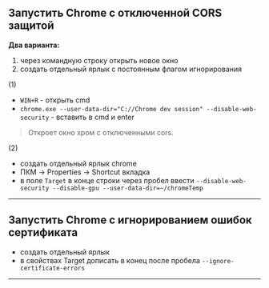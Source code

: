 ## Запустить Chrome с отключенной CORS защитой

**Два варианта:**
1. через командную строку открыть новое окно
2. создать отдельный ярлык с постоянным флагом игнорирования

(1)
- `WIN+R` - открыть cmd
- `chrome.exe --user-data-dir="C://Chrome dev session" --disable-web-security`  - вставить в cmd и enter

> Откроет окно хром с отключенными cors.

(2)
- создать отдельный ярлык chrome
- ПКМ -> Properties -> Shortcut вкладка
- в поле `Target` в конце строки через пробел ввести `--disable-web-security --disable-gpu --user-data-dir=~/chromeTemp`

___

## Запустить Chrome с игнорированием ошибок сертификата

- создать отдельный ярлык
- в свойствах Target дописать в конец после пробела `--ignore-certificate-errors`

___


